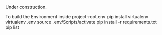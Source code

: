 Under construction.

To build the Environment inside project-root\.env
pip install virtualenv
virtualenv .env
source .env/Scripts/activate
pip install -r requirements.txt
pip list